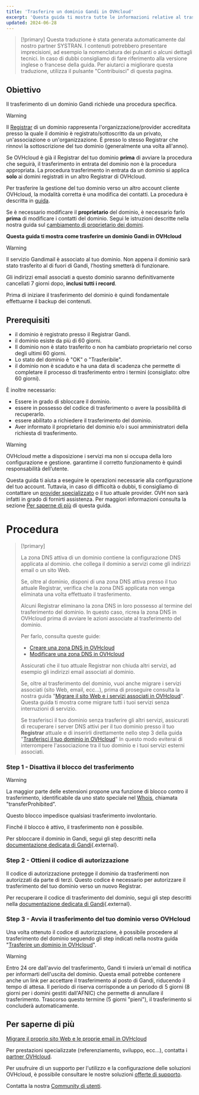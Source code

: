 ```yaml
---
title: 'Trasferire un dominio Gandi in OVHcloud'
excerpt: 'Questa guida ti mostra tutte le informazioni relative al trasferimento di un dominio Gandi in OVHcloud'
updated: 2024-06-28
---
```


> [!primary]
> Questa traduzione è stata generata automaticamente dal nostro partner SYSTRAN. I contenuti potrebbero presentare imprecisioni, ad esempio la nomenclatura dei pulsanti o alcuni dettagli tecnici. In caso di dubbi consigliamo di fare riferimento alla versione inglese o francese della guida. Per aiutarci a migliorare questa traduzione, utilizza il pulsante "Contribuisci" di questa pagina.
>

## Obiettivo

Il trasferimento di un dominio Gandi richiede una procedura specifica.

> [!warning]
>
> Il [Registrar](/links/web/domains-what-is-registrar) di un dominio rappresenta l'organizzazione/provider accreditata presso la quale il dominio è registrato/sottoscritto da un privato, un'associazione o un'organizzazione. È presso lo stesso Registrar che rinnovi la sottoscrizione del tuo dominio (generalmente una volta all'anno).
>
> Se OVHcloud è già il Registrar del tuo dominio **prima** di avviare la procedura che seguirà, il trasferimento in entrata del dominio non è la procedura appropriata. La procedura trasferimento in entrata da un dominio si applica **solo** ai domini registrati in un altro Registrar di OVHcloud.
>
> Per trasferire la gestione del tuo dominio verso un altro account cliente OVHcloud, la modalità corretta è una modifica dei contatti. La procedura è descritta in [guida](/pages/account_and_service_management/account_information/managing_contacts).
>
> Se è necessario modificare il **proprietario** del dominio, è necessario farlo **prima** di modificare i contatti del dominio. Segui le istruzioni descritte nella nostra guida sul [cambiamento di proprietario dei domini](/pages/web_cloud/domains/trade_domain).
>

**Questa guida ti mostra come trasferire un dominio Gandi in OVHcloud**

> [!warning]
>
> Il servizio Gandimail è associato al tuo dominio. Non appena il dominio sarà stato trasferito al di fuori di Gandi, l’hosting smetterà di funzionare. 
>
> Gli indirizzi email associati a questo dominio saranno definitivamente cancellati 7 giorni dopo, **inclusi tutti i record**.
>
> Prima di iniziare il trasferimento del dominio è quindi fondamentale effettuarne il backup dei contenuti.
>

## Prerequisiti

- il dominio è registrato presso il Registrar Gandi.
- il dominio esiste da più di 60 giorni.
- Il dominio non è stato trasferito o non ha cambiato proprietario nel corso degli ultimi 60 giorni.
- Lo stato del dominio è "OK" o "Trasferibile".
- il dominio non è scaduto e ha una data di scadenza che permette di completare il processo di trasferimento entro i termini (consigliato: oltre 60 giorni).

È inoltre necessario:

- Essere in grado di sbloccare il dominio.
- essere in possesso del codice di trasferimento o avere la possibilità di recuperarlo.
- essere abilitato a richiedere il trasferimento del dominio.
- Aver informato il proprietario del dominio e/o i suoi amministratori della richiesta di trasferimento.

> [!warning]
>
> OVHcloud mette a disposizione i servizi ma non si occupa della loro configurazione e gestione. garantirne il corretto funzionamento è quindi responsabilità dell’utente.
>
> Questa guida ti aiuta a eseguire le operazioni necessarie alla configurazione del tuo account. Tuttavia, in caso di difficoltà o dubbi, ti consigliamo di contattare un [provider specializzato](/links/partner) o il tuo attuale provider. OVH non sarà infatti in grado di fornirti assistenza. Per maggiori informazioni consulta la sezione [Per saperne di più](#go-further) di questa guida.
>

# Procedura

> [!primary]
>
> La zona DNS attiva di un dominio contiene la configurazione DNS applicata al dominio. che collega il dominio a servizi come gli indirizzi email o un sito Web.
>
> Se, oltre al dominio, disponi di una zona DNS attiva presso il tuo attuale Registrar, verifica che la zona DNS applicata non venga eliminata una volta effettuato il trasferimento.
>
> Alcuni Registrar eliminano la zona DNS in loro possesso al termine del trasferimento del dominio. In questo caso, ricrea la zona DNS in OVHcloud prima di avviare le azioni associate al trasferimento del dominio.
>
> Per farlo, consulta queste guide:
>
> - [Creare una zona DNS in OVHcloud](/pages/web_cloud/domains/dns_zone_create)
> - [Modificare una zona DNS in OVHcloud](/pages/web_cloud/domains/dns_zone_edit)
>
> Assicurati che il tuo attuale Registrar non chiuda altri servizi, ad esempio gli indirizzi email associati al dominio.
>
> Se, oltre al trasferimento del dominio, vuoi anche migrare i servizi associati (sito Web, email, ecc...), prima di proseguire consulta la nostra guida "[Migrare il sito Web e i servizi associati in OVHcloud](/pages/web_cloud/web_hosting/hosting_migrating_to_ovh)".
> Questa guida ti mostra come migrare tutti i tuoi servizi senza interruzioni di servizio.
>
> Se trasferisci il tuo dominio senza trasferire gli altri servizi, assicurati di recuperare i server DNS attivi per il tuo dominio presso il tuo **Registrar** attuale e di inserirli direttamente nello step 3 della guida "[Trasferisci il tuo dominio in OVHcloud](/pages/web_cloud/domains/transfer_incoming_generic_domain)"
> In questo modo eviterai di interrompere l'associazione tra il tuo dominio e i tuoi servizi esterni associati.
>

### Step 1 - Disattiva il blocco del trasferimento

> [!warning]
>
> La maggior parte delle estensioni propone una funzione di blocco contro il trasferimento, identificabile da uno stato speciale nel [Whois](/links/web/domains-whois), chiamata "transferProhibited".
>
> Questo blocco impedisce qualsiasi trasferimento involontario.
>
> Finché il blocco è attivo, il trasferimento non è possibile.
>

Per sbloccare il dominio in Gandi, segui gli step descritti nella [documentazione dedicata di Gandi](https://docs.gandi.net/en/domain_names/transfer_out/transfer_lock.html){.external}.

### Step 2 - Ottieni il codice di autorizzazione

Il codice di autorizzazione protegge il dominio da trasferimenti non autorizzati da parte di terzi. Questo codice è necessario per autorizzare il trasferimento del tuo dominio verso un nuovo Registrar.

Per recuperare il codice di trasferimento del dominio, segui gli step descritti nella [documentazione dedicata di Gandi](https://docs.gandi.net/en/domain_names/transfer_out/auth_info.html){.external}.

### Step 3 - Avvia il trasferimento del tuo dominio verso OVHcloud
  
Una volta ottenuto il codice di autorizzazione, è possibile procedere al trasferimento del dominio seguendo gli step indicati nella nostra guida "[Trasferire un dominio in OVHcloud](/pages/web_cloud/domains/transfer_incoming_generic_domain)".

> [!warning]
>
> Entro 24 ore dall'avvio del trasferimento, Gandi ti invierà un'email di notifica per informarti dell'uscita del dominio.
> Questa email potrebbe contenere anche un link per accettare il trasferimento al posto di Gandi, riducendo il tempo di attesa.
> Il periodo di riserva corrisponde a un periodo di 5 giorni (8 giorni per i domini gestiti dall'AFNIC) che permette di annullare il trasferimento.
> Trascorso questo termine (5 giorni "pieni"), il trasferimento si concluderà automaticamente.
>

## Per saperne di più <a name="go-further"></a>

[Migrare il proprio sito Web e le proprie email in OVHcloud](/pages/web_cloud/web_hosting/hosting_migrating_to_ovh)

Per prestazioni specializzate (referenziamento, sviluppo, ecc...), contatta i [partner OVHcloud](/links/partner).

Per usufruire di un supporto per l'utilizzo e la configurazione delle soluzioni OVHcloud, è possibile consultare le nostre soluzioni [offerte di supporto](/links/support).

Contatta la nostra [Community di utenti](/links/community).